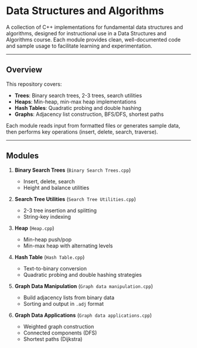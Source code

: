 # Data Structures and Algorithms

A collection of C++ implementations for fundamental data structures and algorithms, designed for instructional use in a Data Structures and Algorithms course. Each module provides clean, well-documented code and sample usage to facilitate learning and experimentation.

---

## Overview

This repository covers:

* **Trees**: Binary search trees, 2-3 trees, search utilities
* **Heaps**: Min-heap, min-max heap implementations
* **Hash Tables**: Quadratic probing and double hashing
* **Graphs**: Adjacency list construction, BFS/DFS, shortest paths

Each module reads input from formatted files or generates sample data, then performs key operations (insert, delete, search, traverse).

---

## Modules

1. **Binary Search Trees** (`Binary Search Trees.cpp`)

   * Insert, delete, search
   * Height and balance utilities
2. **Search Tree Utilities** (`Search Tree Utilities.cpp`)

   * 2-3 tree insertion and splitting
   * String-key indexing
3. **Heap** (`Heap.cpp`)

   * Min-heap push/pop
   * Min-max heap with alternating levels
4. **Hash Table** (`Hash Table.cpp`)

   * Text-to-binary conversion
   * Quadratic probing and double hashing strategies
5. **Graph Data Manipulation** (`Graph data manipulation.cpp`)

   * Build adjacency lists from binary data
   * Sorting and output in `.adj` format
6. **Graph Data Applications** (`Graph data applications.cpp`)

   * Weighted graph construction
   * Connected components (DFS)
   * Shortest paths (Dijkstra)


